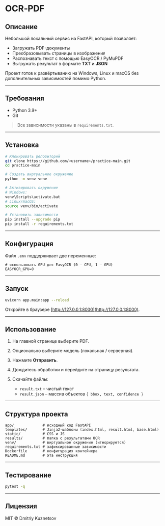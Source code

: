 # OCR‑PDF

## Описание

Небольшой локальный сервис на FastAPI, который позволяет:

* Загружать PDF-документы
* Преобразовывать страницы в изображения
* Распознавать текст с помощью EasyOCR / PyMuPDF
* Выгружать результат в формате **TXT** и **JSON**

Проект готов к развёртыванию на Windows, Linux и macOS без дополнительных зависимостей помимо Python.

---

## Требования

* Python 3.9+
* Git

> Все зависимости указаны в `requirements.txt`.

---

## Установка

```bash
# Клонировать репозиторий
git clone https://github.com/<username>/practice-main.git
cd practice-main

# Создать виртуальное окружение
python -m venv venv

# Активировать окружение
# Windows:
venv\Scripts\activate.bat
# Linux/macOS:
source venv/bin/activate

# Установить зависимости
pip install --upgrade pip
pip install -r requirements.txt
```

---

## Конфигурация

Файл `.env` поддерживает две переменные:

```dotenv
# использовать GPU для EasyOCR (0 — CPU, 1 — GPU)
EASYOCR_GPU=0
```

---

## Запуск

```bash
uvicorn app.main:app --reload
```

Откройте в браузере [http://127.0.0.1:8000](http://127.0.0.1:8000).

---

## Использование

1. На главной странице выберите PDF.
2. Опционально выберите модель (локальная / серверная).
3. Нажмите **Отправить**.
4. Дождитесь обработки и перейдите на страницу результата.
5. Скачайте файлы:

   * `result.txt` – чистый текст
   * `result.json` – массив объектов `{ bbox, text, confidence }`

---

## Структура проекта

```
app/             # исходный код FastAPI
templates/       # Jinja2‑шаблоны (index.html, result.html, base.html)
static/          # CSS и JS
results/         # папка с результатами OCR
venv/            # виртуальное окружение (игнорируется)
requirements.txt # зафиксированные зависимости
Dockerfile       # конфигурация контейнера
README.md        # эта инструкция
```

---

## Тестирование

```bash
pytest -q
```

---

## Лицензия

MIT © Dmitriy Kuznetsov
